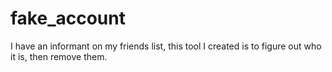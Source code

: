 fake_account
========

I have an informant on my friends list, this tool I created is to figure out who it is, then remove them. 